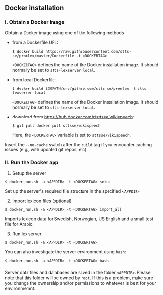 ## Docker installation

### I. Obtain a Docker image

Obtain a Docker image using one of the following methods

* from a Dockerfile URL:

   `$ docker build https://raw.githubusercontent.com/stts-se/pronlex/master/Dockerfile -t <DOCKERTAG>`   

   `<DOCKERTAG>` defines the name of the Docker installation image. It should normally be set to `stts-lexserver-local`.

* from local Dockerfile:

   `$ docker build $GOPATH/src/github.com/stts-se/pronlex -t stts-lexserver-local`

   `<DOCKERTAG>` defines the name of the Docker installation image. It should normally be set to `stts-lexserver-local`.

* download from https://hub.docker.com/r/sttsse/wikispeech:

   `$ git pull docker pull sttsse/wikispeech`

   Here, the `<DOCKERTAG>` variable is set to `sttsse/wikispeech`.
	

Insert the `--no-cache` switch after the `build` tag if you encounter caching issues (e.g., with updated git repos, etc).


### II. Run the Docker app


1. Setup the server 

  `$ docker_run.sh -a <APPDIR> -t <DOCKERTAG> setup`

  Set up the server's required file structure in the specified `<APPDIR>`
  

2. Import lexicon files (optional)

  `$ docker_run.sh -a <APPDIR> -t <DOCKERTAG> import_all`

  Imports lexicon data for Swedish, Norwegian, US English and a small test file for Arabic.


3. Run lex server

  `$ docker_run.sh -a <APPDIR> -t <DOCKERTAG>`


You can also investigate the server environment using `bash`:   

   `$ docker_run.sh -a <APPDIR> -t <DOCKERTAG> bash`
  

###
Server data files and databases are saved in the folder `<APPDIR>`. Please note that this folder will be owned by `root`. If this is a problem, make sure you change the ownership and/or permissions to whatever is best for your environmemnt.


<!-- to pass on system user to the Docker environment:
<!---   $ docker build --build-arg USER=$USER https://raw.githubusercontent.com/stts-se/pronlex/master/Dockerfile -t stts-lexserver-local	 --->

<!---   $ docker build --build-arg USER=$USER $GOPATH/src/github.com/stts-se/pronlex -t stts-lexserver-local --->


